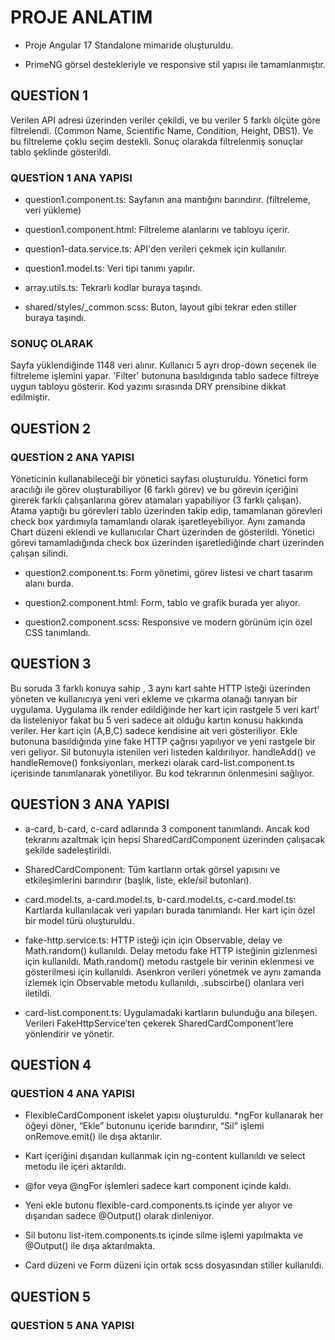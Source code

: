 # PROJE ANLATIM

* Proje Angular 17 Standalone mimaride oluşturuldu.

* PrimeNG görsel destekleriyle ve responsive stil yapısı ile tamamlanmıştır.

## QUESTİON 1

Verilen API adresi üzerinden  veriler çekildi, ve bu veriler 5 farklı ölçüte göre filtrelendi. (Common Name, Scientific Name, Condition, Height, DBS1). Ve bu filtreleme çoklu seçim destekli. Sonuç olarakda filtrelenmiş sonuçlar tablo şeklinde gösterildi.

### QUESTİON 1 ANA YAPISI

* question1.component.ts: Sayfanın ana mantığını barındırır. (filtreleme, veri yükleme)

* question1.component.html: Filtreleme alanlarını ve tabloyu içerir.

* question1-data.service.ts: API'den verileri çekmek için kullanılır.

* question1.model.ts: Veri tipi tanımı yapılır.

* array.utils.ts: Tekrarlı kodlar buraya taşındı. 

* shared/styles/_common.scss: Buton, layout gibi tekrar eden stiller buraya taşındı.

### SONUÇ OLARAK

Sayfa yüklendiğinde 1148 veri alınır. Kullanıcı 5 ayrı drop-down seçenek ile filtreleme işlemini yapar. 'Filter' butonuna basıldıgında tablo sadece filtreye uygun tabloyu gösterir. Kod yazımı sırasında DRY prensibine dikkat edilmiştir.

## QUESTİON 2


### QUESTİON 2 ANA YAPISI

Yöneticinin kullanabileceği bir yönetici sayfası oluşturuldu. Yönetici form aracılığı ile görev oluşturabiliyor (6 farklı görev) ve bu görevin içeriğini girerek farklı çalışanlarına görev atamaları yapabiliyor (3 farklı çalışan). Atama yaptığı bu görevleri tablo üzerinden takip edip, tamamlanan görevleri check box yardımıyla tamamlandı olarak işaretleyebiliyor. Aynı zamanda Chart düzeni eklendi ve kullanıcılar Chart üzerinden de gösterildi. Yönetici görevi tamamladığında check box üzerinden işaretlediğinde chart üzerinden çalışan silindi.


* question2.component.ts: Form yönetimi, görev listesi ve chart tasarım alanı burda.

* question2.component.html: Form, tablo ve grafik burada yer alıyor.

* question2.component.scss: Responsive ve modern görünüm için özel CSS tanımlandı.


## QUESTİON 3

Bu soruda 3 farklı konuya sahip , 3 aynı kart sahte HTTP isteği üzerinden yöneten ve kullanıcıya yeni veri ekleme ve çıkarma olanağı tanıyan bir uygulama. Uygulama ilk render edildiğinde her kart için rastgele 5 veri kart' da listeleniyor fakat bu 5 veri sadece ait olduğu kartın konusu hakkında veriler. Her kart için (A,B,C) sadece kendisine ait veri gösteriliyor. Ekle butonuna basıldığında yine fake HTTP çağrısı yapılıyor ve yeni rastgele bir veri geliyor. Sil butonuyla istenilen veri listeden kaldırılıyor. handleAdd() ve handleRemove() fonksiyonları, merkezi olarak card-list.component.ts içerisinde tanımlanarak yönetiliyor. Bu kod tekrarının önlenmesini sağlıyor.


## QUESTİON 3 ANA YAPISI

* a-card, b-card, c-card adlarında 3 component tanımlandı. Ancak kod tekrarını azaltmak için hepsi SharedCardComponent üzerinden çalışacak şekilde sadeleştirildi.

* SharedCardComponent: Tüm kartların ortak görsel yapısını ve etkileşimlerini barındırır (başlık, liste, ekle/sil butonları).

* card.model.ts, a-card.model.ts, b-card.model.ts, c-card.model.ts: Kartlarda kullanılacak veri yapıları burada tanımlandı. Her kart için özel bir model türü oluşturuldu.

* fake-http.service.ts:  HTTP isteği için için Observable, delay ve Math.random() kullanıldı. Delay metodu fake HTTP isteğinin gizlenmesi için kullanıldı. Math.random() metodu rastgele bir verinin eklenmesi ve gösterilmesi için kullanıldı. Asenkron verileri yönetmek ve aynı zamanda izlemek için Observable metodu kullanıldı, .subscirbe() olanlara veri iletildi.

* card-list.component.ts: Uygulamadaki kartların bulunduğu ana bileşen. Verileri FakeHttpService’ten çekerek SharedCardComponent’lere yönlendirir ve yönetir.


## QUESTİON 4

### QUESTİON 4 ANA YAPISI

 * FlexibleCardComponent iskelet yapısı oluşturuldu. *ngFor kullanarak her öğeyi döner, “Ekle” butonunu içeride barındırır, “Sil” işlemi onRemove.emit() ile dışa aktarılır.
	
 * Kart içeriğini dışarıdan kullanmak için ng-content kullanıldı ve select metodu ile içeri aktarıldı.
 
 * @for veya @ngFor işlemleri sadece kart component içinde kaldı. 

 * Yeni ekle butonu flexible-card.components.ts içinde yer alıyor ve dışarıdan sadece @Output() olarak dinleniyor.

 * Sil butonu list-item.components.ts içinde silme işlemi yapılmakta ve @Output() ile dışa aktarılmakta.

 * Card düzeni ve Form düzeni için ortak scss dosyasından stiller kullanıldı.

 ## QUESTİON 5

 ### QUESTİON 5 ANA YAPISI
